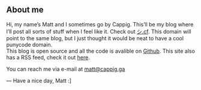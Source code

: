 ## About me

Hi, my name’s Matt and I sometimes go by Cappig. This’ll be my blog where I’ll post all sorts of stuff when I feel like it. Check out [シ.cf](http://xn--xck.cf). This domain will point to the same blog, but I just thought it would be neat to have a cool punycode domain.  
This blog is open source and all the code is avalible on [Github](https://github.com/cappig/blog).
This site also has a RSS feed, check it out [here](https://cappig.ga/feed.xml).

You can reach me via e-mail at [matt@cappig.ga](mailto:matt@cappig.ga)

— Have a nice day, Matt :]
